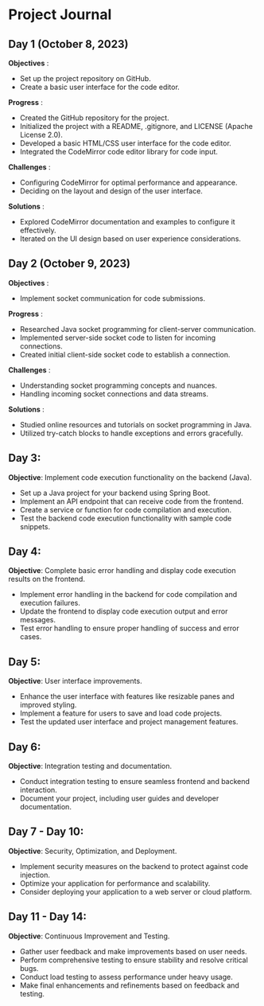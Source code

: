 # Project Journal

## Day 1 (October 8, 2023)

 **Objectives** :

* Set up the project repository on GitHub.
* Create a basic user interface for the code editor.

 **Progress** :

* Created the GitHub repository for the project.
* Initialized the project with a README, .gitignore, and LICENSE (Apache License 2.0).
* Developed a basic HTML/CSS user interface for the code editor.
* Integrated the CodeMirror code editor library for code input.

 **Challenges** :

* Configuring CodeMirror for optimal performance and appearance.
* Deciding on the layout and design of the user interface.

 **Solutions** :

* Explored CodeMirror documentation and examples to configure it effectively.
* Iterated on the UI design based on user experience considerations.

## Day 2 (October 9, 2023)

 **Objectives** :

* Implement socket communication for code submissions.

 **Progress** :

* Researched Java socket programming for client-server communication.
* Implemented server-side socket code to listen for incoming connections.
* Created initial client-side socket code to establish a connection.

 **Challenges** :

* Understanding socket programming concepts and nuances.
* Handling incoming socket connections and data streams.

 **Solutions** :

* Studied online resources and tutorials on socket programming in Java.
* Utilized try-catch blocks to handle exceptions and errors gracefully.


## Day 3:

**Objective**: Implement code execution functionality on the backend (Java).

- Set up a Java project for your backend using Spring Boot.
- Implement an API endpoint that can receive code from the frontend.
- Create a service or function for code compilation and execution.
- Test the backend code execution functionality with sample code snippets.

## Day 4:

**Objective**: Complete basic error handling and display code execution results on the frontend.

- Implement error handling in the backend for code compilation and execution failures.
- Update the frontend to display code execution output and error messages.
- Test error handling to ensure proper handling of success and error cases.

## Day 5:

**Objective**: User interface improvements.

- Enhance the user interface with features like resizable panes and improved styling.
- Implement a feature for users to save and load code projects.
- Test the updated user interface and project management features.

## Day 6:

**Objective**: Integration testing and documentation.

- Conduct integration testing to ensure seamless frontend and backend interaction.
- Document your project, including user guides and developer documentation.

## Day 7 - Day 10:

**Objective**: Security, Optimization, and Deployment.

- Implement security measures on the backend to protect against code injection.
- Optimize your application for performance and scalability.
- Consider deploying your application to a web server or cloud platform.

## Day 11 - Day 14:

**Objective**: Continuous Improvement and Testing.

- Gather user feedback and make improvements based on user needs.
- Perform comprehensive testing to ensure stability and resolve critical bugs.
- Conduct load testing to assess performance under heavy usage.
- Make final enhancements and refinements based on feedback and testing.
